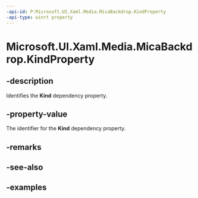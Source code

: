 ```yaml
---
-api-id: P:Microsoft.UI.Xaml.Media.MicaBackdrop.KindProperty
-api-type: winrt property
---
```


# Microsoft.UI.Xaml.Media.MicaBackdrop.KindProperty

<!--
public static Microsoft.UI.Xaml.DependencyProperty KindProperty { get; }
-->


## -description

Identifies the **Kind** dependency property.

## -property-value

The identifier for the **Kind** dependency property.

## -remarks

## -see-also

## -examples
